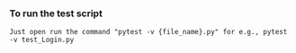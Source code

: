 ### To run the test script
    Just open run the command "pytest -v {file_name}.py" for e.g., pytest -v test_Login.py